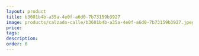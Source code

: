 ```yaml
---
layout: product
title: b3601b4b-a35a-4e0f-a6d0-7b73159b3927
image: products/calzado-calle/b3601b4b-a35a-4e0f-a6d0-7b73159b3927.jpeg
price: 
tags: 
description: 
order: 0
---
```

